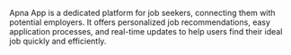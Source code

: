 Apna App is a dedicated platform for job seekers, connecting them with potential employers. It offers personalized job recommendations, easy application processes, and real-time updates to help users find their ideal job quickly and efficiently.

